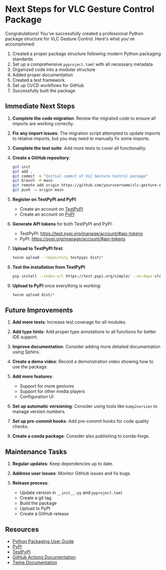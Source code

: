 # Next Steps for VLC Gesture Control Package

Congratulations! You've successfully created a professional Python package structure for VLC Gesture Control. Here's what you've accomplished:

1. Created a proper package structure following modern Python packaging standards
2. Set up a comprehensive `pyproject.toml` with all necessary metadata
3. Organized code into a modular structure
4. Added proper documentation
5. Created a test framework
6. Set up CI/CD workflows for GitHub
7. Successfully built the package

## Immediate Next Steps

1. **Complete the code migration**: Review the migrated code to ensure all imports are working correctly.

2. **Fix any import issues**: The migration script attempted to update imports to relative imports, but you may need to manually fix some imports.

3. **Complete the test suite**: Add more tests to cover all functionality.

4. **Create a GitHub repository**:
   ```bash
   git init
   git add .
   git commit -m "Initial commit of VLC Gesture Control package"
   git branch -M main
   git remote add origin https://github.com/yourusername/vlc-gesture-control.git
   git push -u origin main
   ```

5. **Register on TestPyPI and PyPI**:
   - Create an account on [TestPyPI](https://test.pypi.org/account/register/)
   - Create an account on [PyPI](https://pypi.org/account/register/)

6. **Generate API tokens** for both TestPyPI and PyPI:
   - TestPyPI: https://test.pypi.org/manage/account/#api-tokens
   - PyPI: https://pypi.org/manage/account/#api-tokens

7. **Upload to TestPyPI first**:
   ```bash
   twine upload --repository testpypi dist/*
   ```

8. **Test the installation from TestPyPI**:
   ```bash
   pip install --index-url https://test.pypi.org/simple/ --no-deps vlc-gesture-control
   ```

9. **Upload to PyPI** once everything is working:
   ```bash
   twine upload dist/*
   ```

## Future Improvements

1. **Add more tests**: Increase test coverage for all modules.

2. **Add type hints**: Add proper type annotations to all functions for better IDE support.

3. **Improve documentation**: Consider adding more detailed documentation using Sphinx.

4. **Create a demo video**: Record a demonstration video showing how to use the package.

5. **Add more features**:
   - Support for more gestures
   - Support for other media players
   - Configuration UI

6. **Set up automatic versioning**: Consider using tools like `bump2version` to manage version numbers.

7. **Set up pre-commit hooks**: Add pre-commit hooks for code quality checks.

8. **Create a conda package**: Consider also publishing to conda-forge.

## Maintenance Tasks

1. **Regular updates**: Keep dependencies up to date.

2. **Address user issues**: Monitor GitHub issues and fix bugs.

3. **Release process**:
   - Update version in `__init__.py` and `pyproject.toml`
   - Create a git tag
   - Build the package
   - Upload to PyPI
   - Create a GitHub release

## Resources

- [Python Packaging User Guide](https://packaging.python.org/)
- [PyPI](https://pypi.org/)
- [TestPyPI](https://test.pypi.org/)
- [GitHub Actions Documentation](https://docs.github.com/en/actions)
- [Twine Documentation](https://twine.readthedocs.io/) 